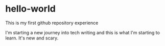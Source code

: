 # hello-world
This is my first github repository experience

I'm starting a new journey into tech writing and this is what I'm starting to learn. It's new and scary. 
